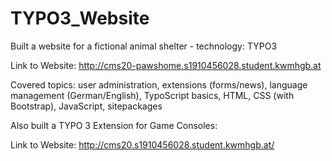 # TYPO3_Website
Built a website for a fictional animal shelter - technology: TYPO3

Link to Website: http://cms20-pawshome.s1910456028.student.kwmhgb.at

Covered topics:
user administration,
extensions (forms/news),
language management (German/English),
TypoScript basics,
HTML,
CSS (with Bootstrap),
JavaScript,
sitepackages

Also built a TYPO 3 Extension for Game Consoles:

Link to Website: http://cms20.s1910456028.student.kwmhgb.at/
